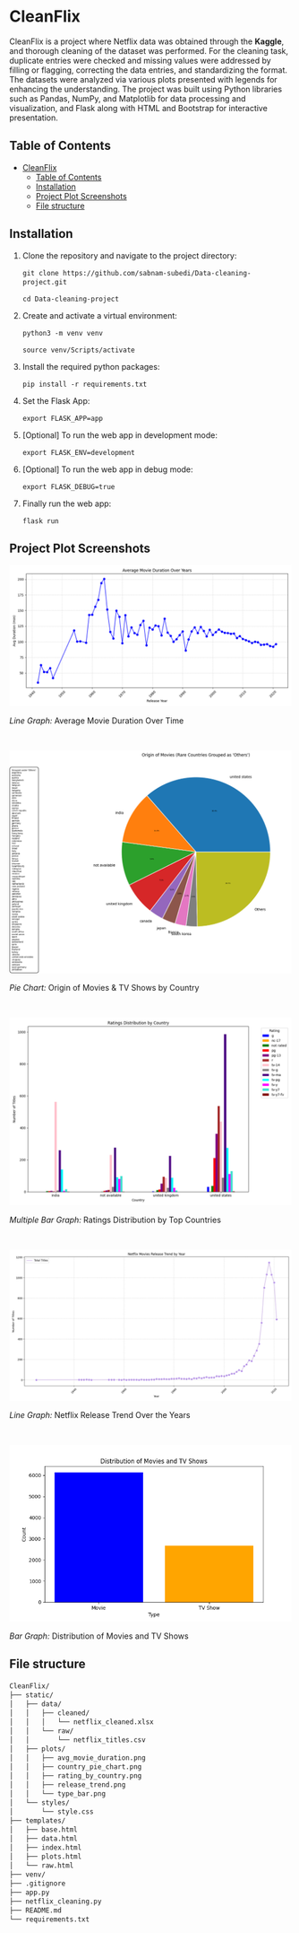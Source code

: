 # CleanFlix

CleanFlix is a project where Netflix data was obtained through the **Kaggle**, and thorough cleaning of the dataset was performed. For the cleaning task, duplicate entries were checked and missing values were addressed by filling or flagging, correcting the data entries, and standardizing the format. The datasets were analyzed via various plots presented with legends for enhancing the understanding. The project was built using Python libraries such as Pandas, NumPy, and Matplotlib for data processing and visualization, and Flask along with HTML and Bootstrap for interactive presentation.

## Table of Contents

- [CleanFlix](#cleanFlix)
  - [Table of Contents](#table-of-contents)
  - [Installation](#installation)
  - [Project Plot Screenshots](#project-plot-screenshots)
  - [File structure](#file-structure)

## Installation


1. Clone the repository and navigate to the project directory:

   ```shell
   git clone https://github.com/sabnam-subedi/Data-cleaning-project.git
   ```

   ```shell
   cd Data-cleaning-project
   ```

2. Create and activate a virtual environment:
   ```shell
   python3 -m venv venv
   ```
   ```shell
   source venv/Scripts/activate
   ```
3. Install the required python packages:

   ```shell
   pip install -r requirements.txt
   ```

4. Set the Flask App:
   ```shell
   export FLASK_APP=app
   ```
5. [Optional] To run the web app in development mode:
   ```shell
   export FLASK_ENV=development
   ```
6. [Optional] To run the web app in debug mode:
   ```shell
   export FLASK_DEBUG=true
   ```
7. Finally run the web app:
   ```shell
   flask run
   ```



## Project Plot Screenshots

![Screenshot 1](static\plots\avg_movie_duration.png)

<!-- *Line Graph* -->

_Line Graph:_ Average Movie Duration Over Time

<br />

![Screenshot 2](static\plots\country_pie_chart.png)

<!-- *Pie Chart* -->

_Pie Chart:_ Origin of Movies & TV Shows by Country

<br />

![Screenshot 3](static\plots\rating_by_country.png)

<!-- *Multiple Bar Graph* -->

_Multiple Bar Graph:_ Ratings Distribution by Top Countries

<br />

![Screenshot 4](static\plots\release_trend.png)

<!-- *Caption: Line Graph* -->

_Line Graph:_ Netflix Release Trend Over the Years

<br />

![Screenshot 5](static\plots\type_bar.png)

<!-- *Caption: Bar Graph* -->

_Bar Graph:_ Distribution of Movies and TV Shows
<br />

## File structure

```
CleanFlix/
├── static/
│   ├── data/
│   │   ├── cleaned/
│   │   │   └── netflix_cleaned.xlsx
│   │   └── raw/
│   │       └── netflix_titles.csv
│   ├── plots/
│   │   ├── avg_movie_duration.png
│   │   ├── country_pie_chart.png
│   │   ├── rating_by_country.png
│   │   ├── release_trend.png
│   │   └── type_bar.png
│   └── styles/
│       └── style.css
├── templates/
│   ├── base.html
│   ├── data.html
│   ├── index.html
│   ├── plots.html
│   └── raw.html
├── venv/
├── .gitignore
├── app.py
├── netflix_cleaning.py
├── README.md
└── requirements.txt

```
